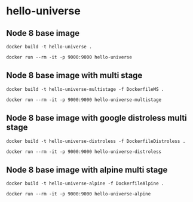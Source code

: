 # hello-universe

## Node 8 base image
```
docker build -t hello-universe .
```

```
docker run --rm -it -p 9000:9000 hello-universe
```

## Node 8 base image with multi stage
```
docker build -t hello-universe-multistage -f DockerfileMS .
```

```
docker run --rm -it -p 9000:9000 hello-universe-multistage
```

## Node 8 base image with google distroless multi stage
```
docker build -t hello-universe-distroless -f DockerfileDistroless .
```

```
docker run --rm -it -p 9000:9000 hello-universe-distroless
```

## Node 8 base image with alpine multi stage
```
docker build -t hello-universe-alpine -f DockerfileAlpine .
```

```
docker run --rm -it -p 9000:9000 hello-universe-alpine
```

